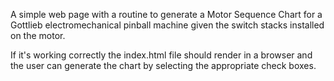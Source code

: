 A simple web page with a routine to generate a Motor Sequence Chart for a Gottlieb electromechanical pinball machine
given the switch stacks installed on the motor.

If it's working correctly the index.html file should render in a browser and the user can generate the chart by selecting
the appropriate check boxes.

